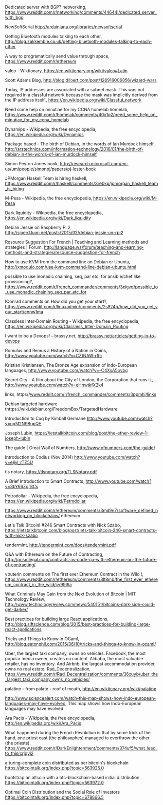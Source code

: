 
Dedicated server with BGP?  networking, https://www.reddit.com/r/networking/comments/44644l/dedicated_server_with_bgp

NewSoftSerial http://arduiniana.org/libraries/newsoftserial

Getting Bluetooth modules talking to each other, http://blog.zakkemble.co.uk/getting-bluetooth-modules-talking-to-each-other

A way to programatically send value through space, https://www.reddit.com/r/ethereum


valeo - Wiktionary, https://en.wiktionary.org/wiki/valeo#Latin

Scott Adams Blog, http://blog.dilbert.com/post/126916006856/wizard-wars

Today, IP addresses are associated with a subnet mask. This was not required in a classful network because the mask was implicitly derived from the IP address itself., https://en.wikipedia.org/wiki/Classful_network

Need some help on minutiae for my CCNA homelab  homelab, https://www.reddit.com/r/homelab/comments/40x1q2/need_some_help_on_minutiae_for_my_ccna_homelab

Dynamips - Wikipedia, the free encyclopedia, https://en.wikipedia.org/wiki/Dynamips

Package based - The birth of Debian, in the words of Ian Murdock himself, http://arstechnica.com/information-technology/2016/01/the-birth-of-debian-in-the-words-of-ian-murdock-himself

Simon Peyton Jones book, http://research.microsoft.com/en-us/um/people/simonpj/papers/pj-lester-book

JPMorgan Haskell Team is hiring  haskell, https://www.reddit.com/r/haskell/comments/3re0kp/jpmorgan_haskell_team_is_hiring

M-Pesa - Wikipedia, the free encyclopedia, https://en.wikipedia.org/wiki/M-Pesa

Dark liquidity - Wikipedia, the free encyclopedia, https://en.wikipedia.org/wiki/Dark_liquidity

Debian Jessie on Raspberry Pi 2, http://sjoerd.luon.net/posts/2015/02/debian-jessie-on-rpi2

Resource Suggestion For French | Teaching and Learning methods and strategies | Forum, http://language.ws/forum/teaching-and-learning-methods-and-strategies/resource-suggestion-for-french

How to use KVM from the command line on Debian or Ubuntu, http://xmodulo.com/use-kvm-command-line-debian-ubuntu.html

possible to use monadic chaining, seq, par etc, for ansible/chef like provisioning?, https://www.reddit.com/r/french_commander/comments/3xigvd/possible_to_use_monadic_chaining_seq_par_etc_for

IConrad comments on How did you get your start?, https://www.reddit.com/r/linuxadmin/comments/2s924h/how_did_you_get_your_start/cnnw1ma

Classless Inter-Domain Routing - Wikipedia, the free encyclopedia, https://en.wikipedia.org/wiki/Classless_Inter-Domain_Routing

I want to be a Devops! – brassy.net, http://brassy.net/articles/getting-in-to-devops

Romulus and Remus a History of a Nation in Coins, http://www.youtube.com/watch?v=CZtNAW-rffc

Kristian Kristiansen, The Bronze Age expansion of Indo-European languages, http://www.youtube.com/watch?v=-C4XsA5ovbg

Secret City - A film about the City of London, the Corporation that runs it., http://www.youtube.com/watch?v=eHnwtkfX2k4

links, https//www.reddit.com/r/french_commander/comments/3ppmhj/links

Debian targeted hardware thttps://wiki.debian.org/FreedomBox/TargetedHardware



Introduction to Coq by Kimball Germane http://www.youtube.com/watch?v=ngM2N98ppQE

Joseph Lubin, https://letstalkbitcoin.com/blog/post/the-ether-review-1-joseph-lubin

The guide | Great Wall of Numbers, http://www.ofnumbers.com/the-guide/

Introduction to Codius (Nov 2014) http://www.youtube.com/watch?v=eIjyl_rTZ5U

tls notary, https://tlsnotary.org/TLSNotary.pdf

A Brief Introduction to Smart Contracts, http://www.youtube.com/watch?v=3bY66Zgr8Cs

Petrodollar - Wikipedia, the free encyclopedia, https://en.wikipedia.org/wiki/Petrodollar, 

https://www.reddit.com/r/ethereum/comments/3md9n7/software_defined_networking_on_blockchains/
ethereum

Let's Talk Bitcoin! #246 Smart Contracts with Nick Szabo, https://letstalkbitcoin.com/blog/post/lets-talk-bitcoin-246-smart-contracts-with-nick-szabo

tendermint, http://tendermint.com/docs/tendermint.pdf

Q&amp;A with Ethereum on the Future of Contracting, http://prismlegal.com/contracts-as-code-qa-with-ethereum-on-the-future-of-contracting/

vbuterin comments on The first ever Ethereum Contract in the Wild !, https://www.reddit.com/r/ethereum/comments/3lt8mb/the_first_ever_ethereum_contract_in_the_wild/cv99l9a

What Criminals May Gain from the Next Evolution of Bitcoin | MIT Technology Review, http://www.technologyreview.com/news/540151/bitcoins-dark-side-could-get-darker/


Best practices for building large React applications, http://blog.siftscience.com/blog/2015/best-practices-for-building-large-react-applications

Tricks and Things to Know in OCaml, http://blog.eatonphil.com/2015/06/10/tricks-and-things-to-know-in-ocaml/


Uber, the largest taxi company, owns no vehicles. Facebook, the most popular media owner, creates no content. Alibaba, the most valuable retailer, has no inventory. And Airbnb, the largest accommodation provider, owns no real estate. Rad_Decentralization, https://www.reddit.com/r/Rad_Decentralization/comments/36xuyb/uber_the_largest_taxi_company_owns_no_vehicles/

palatine - from palate - roof of mouth, http://en.wiktionary.org/wiki/palatine

http://www.sciencealert.com/watch-this-map-shows-how-indo-european-languages-may-have-evolved, This map shows how Indo-European languages may have evolved

Ara Pacis - Wikipedia, the free encyclopedia, http://en.wikipedia.org/wiki/Ara_Pacis

What happened during the French Revolution is that by some trick of the hand, one priest cast (the philosophes) managed to overthrow the other (the priests).
https://www.reddit.com/r/DarkEnlightenment/comments/374uf5/what_lead_to_this/crjqyj2

a turing-complete coin distributed as per bitcoin's blockchain https://bitcointalk.org/index.php?topic=563925.0

bootstrap an altcoin with a btc-blockchain-based initial distribution https://bitcointalk.org/index.php?topic=563972.0

Optimal Coin Distribution and the Social Role of Investors https://bitcointalk.org/index.php?topic=678866.5
